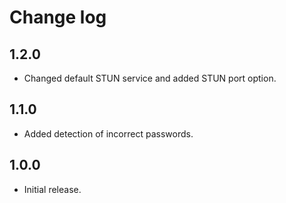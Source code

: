 # Change log

## 1.2.0

- Changed default STUN service and added STUN port option.

## 1.1.0

- Added detection of incorrect passwords.

## 1.0.0

- Initial release.
